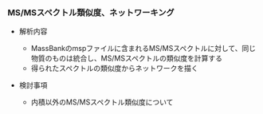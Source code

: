 ### MS/MSスペクトル類似度、ネットワーキング

- 解析内容
  - MassBankのmspファイルに含まれるMS/MSスペクトルに対して、同じ物質のものは統合し、MS/MSスペクトルの類似度を計算する
  - 得られたスペクトルの類似度からネットワークを描く

- 検討事項
  - 内積以外のMS/MSスペクトル類似度について
